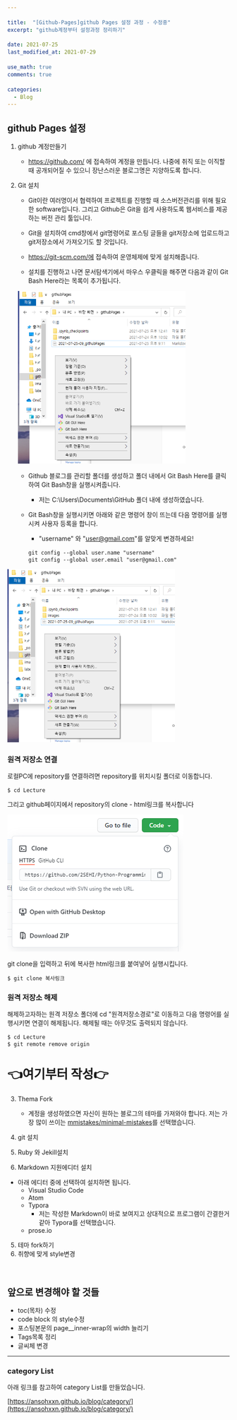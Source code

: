 ```yaml
---

title:  "[Github-Pages]github Pages 설정 과정 - 수정중"
excerpt: "github계정부터 설정과정 정리하기"

date: 2021-07-25
last_modified_at: 2021-07-29

use_math: true
comments: true

categories:
  - Blog
---
```


## github Pages 설정

1. github 계정만들기

   - https://github.com/ 에 접속하여 계정을 만듭니다. 나중에 취직 또는 이직할 때 공개되어질 수 있으니 장난스러운 블로그명은 지양하도록 합니다.

2. Git 설치

   - Git이란 여러명이서 협력하여 프로젝트를 진행할 때 소스버전관리를 위해 필요한 software입니다. 그리고 Github은 Git을 쉽게 사용하도록 웹서비스를 제공하는 버전 관리 툴입니다.

   - Git을 설치하여 cmd창에서 git명령어로 포스팅 글들을 git저장소에 업로드하고 git저장소에서 가져오기도 할 것입니다.  
   - https://git-scm.com/에 접속하여 운영체제에 맞게 설치해줍니다.
   - 설치를 진행하고 나면 문서탐색기에서 마우스 우클릭을 해주면 다음과 같이 Git Bash Here라는 목록이 추가됩니다. 

   <img src="/assets/images/09_Github-Pages_1.png?raw=true" alt="XX_githubPages_1.png" style="zoom:67%;" />

   - Github 블로그를 관리할 폴더를 생성하고 폴더 내에서 Git Bash Here를 클릭하여 Git Bash창을 실행시켜줍니다.

     - 저는 C:\Users\Documents\GitHub 폴더 내에 생성하였습니다.

   - Git Bash창을 실행시키면 아래와 같은 명령어 창이 뜨는데 다음 명령어를 실행 시켜 사용자 등록을 합니다.

     - "username" 와  "user@gmail.com"를 알맞게 변경하세요!

     ```shell
     git config --global user.name "username"
     git config --global user.email "user@gmail.com"
     ```

<img src="/assets/images/09_Github-Pages_1.png?raw=true" alt="09_githubPages_1.png" style="zoom:67%;" />



### 원격 저장소 연결

로컬PC에 repository를 연결하려면 repository를 위치시킬 폴더로 이동합니다. 

```
$ cd Lecture
```



그리고 github페이지에서 repository의 clone - html링크를 복사합니다

![image-20210902134728154](/assets/images/09_Github-Pages_3.png)

git clone을 입력하고 뒤에 복사한 html링크를 붙여넣어 실행시킵니다.	

```
$ git clone 복사링크
```



### 원격 저장소 해제

해제하고자하는 원격 저장소 폴더에 cd "원격저장소경로"로 이동하고 다음 명령어를 실행시키면 연결이 해제됩니다. 해제될 때는 아무것도 출력되지 않습니다.

```
$ cd Lecture
$ git remote remove origin
```



   # 👈여기부터 작성👉

   

3. Thema Fork

   - 계정을 생성하였으면 자신이 원하는 블로그의 테마를 가져와야 합니다. 저는 가장 많이 쓰이는 [mmistakes/minimal-mistakes](https://github.com/mmistakes/minimal-mistakes)를 선택했습니다.

4. git 설치

5. Ruby 와 Jekill설치

6. Markdown 지원에디터 설치

- 아래 에디터 중에 선택하여 설치하면 됩니다.
  - Visual Studio Code
  - Atom
  - Typora 
    - 저는 작성한 Markdown이 바로 보여지고 상대적으로 프로그램이 간결한거같아 Typora를 선택했습니다.
  - prose.io

5.  테마 fork하기
6.  취향에 맞게 style변경

<br>



## 앞으로 변경해야 할 것들

- toc(목차) 수정
- code block 의 style수정
- 포스팅본문의 page__inner-wrap의  width 늘리기
- Tags목록 정리
- 글씨체 변경





---

### category List

아래 링크를 참고하여 category List를 만들었습니다.

[https://ansohxxn.github.io/blog/category/](https://ansohxxn.github.io/blog/category/)

